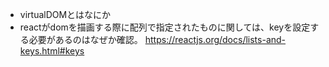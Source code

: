 - virtualDOMとはなにか
- reactがdomを描画する際に配列で指定されたものに関しては、keyを設定する必要があるのはなぜか確認。
https://reactjs.org/docs/lists-and-keys.html#keys